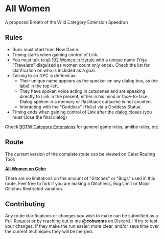 # All Women

A proposed Breath of the Wild Category Extension Speedrun

## Rules

- Runs must start from New Game.
- Timing starts when gaining control of Link.
- You must talk to [all 192 Women in Hyrule](women.txt) with a unique name (Yiga "Travelers" disguised as women count only once). Check the list for clarification on who is included as a goal.
- Talking to an NPC is defined as:
  - Their unique name appears as the speaker on any dialog box, as the label in the top-left.
  - They have spoken voice acting in cutscenes and are speaking directly to Link in the present, either in his mind or face-to-face. Dialog spoken in a memory or flashback cutscene is not counted.
  - Interacting with the "Goddess" (Hylia) via a Goddess Statue.
- Timing ends when gaining control of Link after the dialog closes (you must close the final dialog)

Check [BOTW Category Extensions](https://speedrun.com/botw-extension) for general game rules, amiibo rules, etc.

## Route

The current version of the complete route can be viewed on Celer Routing Tool: 

**[All Women on Celer](https://celer.pistonite.org/view/cobchamp/all_women)**

There are no limitations on the amount of "Glitches" or "Bugs" used in this route. Feel free to fork if you are making a Glitchless, Bug Limit or Major Glitches Restricted variation.

## Contributing

Any route clarifications or changes you wish to make can be submitted as a Pull Request or by reaching out to me **@cobwoms** on Discord. I'll try to test your changes, if they make the run easier, more clear, and/or save time over the current techniques they will be merged.